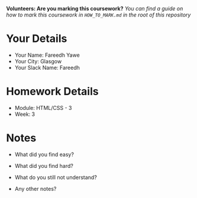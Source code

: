 <!--

The title for your pull request should be made in this format

CITY CLASS_NO - FIRST_NAME LAST_NAME - MODULE - WEEK_NO

For example,

London Class 7 - Chris Owen - HTML/CSS - Week 1

Please complete the details below this message

-->

**Volunteers: Are you marking this coursework?** _You can find a guide on how to mark this coursework in `HOW_TO_MARK.md` in the root of this repository_

# Your Details

- Your Name: Fareedh Yawe
- Your City: Glasgow
- Your Slack Name: Fareedh

# Homework Details

- Module: HTML/CSS - 3
- Week: 3

# Notes

- What did you find easy?

- What did you find hard?

- What do you still not understand?

- Any other notes?
